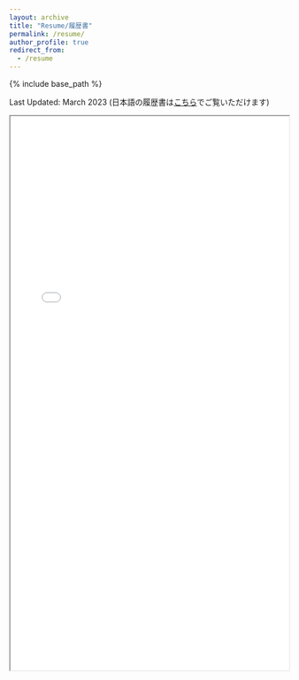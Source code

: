 ```yaml
---
layout: archive
title: "Resume/履歴書"
permalink: /resume/
author_profile: true
redirect_from:
  - /resume
---
```


{% include base_path %}

Last Updated: March 2023 (日本語の履歴書は[こちら](https://github.com/akitomoya616/akitomoya616.github.io/blob/master/files/Sitong_Lu_Japanese_Resume.pdf)でご覧いただけます)

<iframe src="/files/Sitong_Lu_Resume.pdf#toolbar=0 " width="100%" height="1000px"> </iframe>
